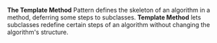 **The Template Method** Pattern defines the skeleton of an algorithm in a method, deferring some steps to subclasses. **Template Method** lets subclasses redefine certain steps of an algorithm without changing the algorithm's structure.
